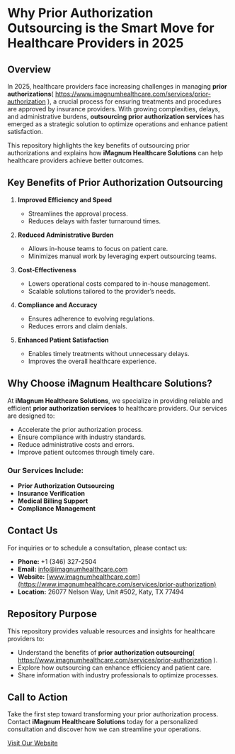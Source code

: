 # Why Prior Authorization Outsourcing is the Smart Move for Healthcare Providers in 2025

## Overview

In 2025, healthcare providers face increasing challenges in managing **prior authorizations**( https://www.imagnumhealthcare.com/services/prior-authorization ), a crucial process for ensuring treatments and procedures are approved by insurance providers. With growing complexities, delays, and administrative burdens, **outsourcing prior authorization services** has emerged as a strategic solution to optimize operations and enhance patient satisfaction.

This repository highlights the key benefits of outsourcing prior authorizations and explains how **iMagnum Healthcare Solutions** can help healthcare providers achieve better outcomes.



## Key Benefits of Prior Authorization Outsourcing

1. **Improved Efficiency and Speed**
   - Streamlines the approval process.
   - Reduces delays with faster turnaround times.

2. **Reduced Administrative Burden**
   - Allows in-house teams to focus on patient care.
   - Minimizes manual work by leveraging expert outsourcing teams.

3. **Cost-Effectiveness**
   - Lowers operational costs compared to in-house management.
   - Scalable solutions tailored to the provider’s needs.

4. **Compliance and Accuracy**
   - Ensures adherence to evolving regulations.
   - Reduces errors and claim denials.

5. **Enhanced Patient Satisfaction**
   - Enables timely treatments without unnecessary delays.
   - Improves the overall healthcare experience.



## Why Choose iMagnum Healthcare Solutions?

At **iMagnum Healthcare Solutions**, we specialize in providing reliable and efficient **prior authorization services** to healthcare providers. Our services are designed to:

- Accelerate the prior authorization process.
- Ensure compliance with industry standards.
- Reduce administrative costs and errors.
- Improve patient outcomes through timely care.

### Our Services Include:
- **Prior Authorization Outsourcing**
- **Insurance Verification**
- **Medical Billing Support**
- **Compliance Management**



## Contact Us

For inquiries or to schedule a consultation, please contact us:

- **Phone:** +1 (346) 327-2504  
- **Email:** info@imagnumhealthcare.com  
- **Website:** [www.imagnumhealthcare.com](https://www.imagnumhealthcare.com/services/prior-authorization)  
- **Location:** 26077 Nelson Way, Unit #502, Katy, TX 77494  



## Repository Purpose

This repository provides valuable resources and insights for healthcare providers to:

- Understand the benefits of **prior authorization outsourcing**( https://www.imagnumhealthcare.com/services/prior-authorization ).
- Explore how outsourcing can enhance efficiency and patient care.
- Share information with industry professionals to optimize processes.



## Call to Action

Take the first step toward transforming your prior authorization process.  
Contact **iMagnum Healthcare Solutions** today for a personalized consultation and discover how we can streamline your operations.

[Visit Our Website](https://www.imagnumhealthcare.com/services/prior-authorization)

